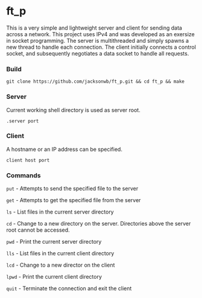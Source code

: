 # ft_p
This is a very simple and lightweight server and client for sending data across a network. 
This project uses IPv4 and was developed as an exersize in socket programming. 
The server is multithreaded and simply spawns a new thread to handle each connection.
The client initially connects a control socket, and subsequently negotiates a data socket to handle all requests.

### Build
`git clone https://github.com/jacksonwb/ft_p.git && cd ft_p && make`

### Server
Current working shell directory is used as server root.

`.server port`

### Client
A hostname or an IP address can be specified.

`client host port`


### Commands
`put` - Attempts to send the specified file to the server

`get` - Attempts to get the specified file from the server

`ls` - List files in the current server directory

`cd` - Change to a new directory on the server. Directories above the server root cannot be accessed.

`pwd` - Print the current server directory

`lls` - List files in the current client directory

`lcd` - Change to a new director on the client

`lpwd` - Print the current client directory

`quit` - Terminate the connection and exit the client